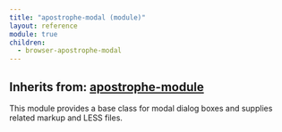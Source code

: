 ```yaml
---
title: "apostrophe-modal (module)"
layout: reference
module: true
children:
  - browser-apostrophe-modal
---
```

## Inherits from: [apostrophe-module](../apostrophe-module/index.html)
This module provides a base class for modal dialog boxes and supplies
related markup and LESS files.


